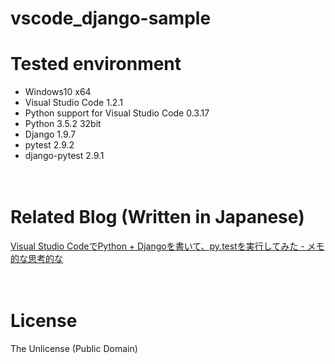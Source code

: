 # vscode_django-sample

# Tested environment

- Windows10 x64
- Visual Studio Code 1.2.1
- Python support for Visual Studio Code 0.3.17
- Python 3.5.2 32bit
- Django 1.9.7
- pytest 2.9.2
- django-pytest 2.9.1 

　  
# Related Blog (Written in Japanese)

[Visual Studio CodeでPython + Djangoを書いて、py.testを実行してみた - メモ的な思考的な](http://thinkami.hatenablog.com/entry/2016/07/05/224416)
 
　  
# License
The Unlicense (Public Domain)